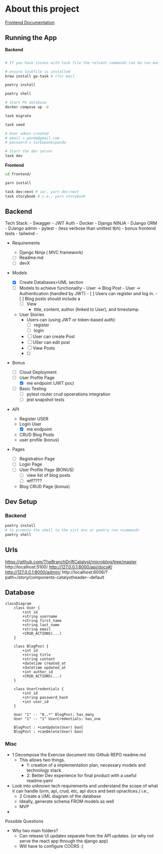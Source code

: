# About this project

[Frontend Documentation](./frontend/README.md)

## Running the App

**Backend**

```sh

# If you have issues with task file the relvant commands can be run manually (see task file for task commands)

# ensure taskfile is installed
brew install go-task # (for mac)

poetry install

poetry shell

# Start PG database
docker compose up -d

task migrate

task seed

# User admin created
# email = panda@gmail.com
# password = turbopookipanda

# Start the dev server
task dev 

```

**Frontend**
  
```sh
cd frontend/

yarn install

task dev:next # ie/. yarn dev:next 
task storybook # i.e., yarn storybook

```




## Backend

Tech Stack:
    - Swagger
    - JWT Auth
    - Docker
    - Django NINJA
    - DJango ORM
    - DJango admin
    - pytest
      - (less verbose than unittest tbh)
      - bonus frontend tests
      - tailwind
      - 

- Requirements
  - Django Ninja ( MVC framework)
  - [ ] Readme.md
  - [ ] devX
- Models
  - [x]  Create Databases>UML section
    - [ ]  Models to achieve functionality
      - User → Blog Post
      - User → Authentication (handled by JWT)
      - [ ] Users can register and log in.
      - [ ] Blog posts should include a
        - [ ] View
          - title, content, author (linked to User), and timestamp.
  - User Stories
    - Users can (using JWT or token-based auth):
      - [ ] register
      - [ ] login
    - [ ] User can create Post
    - [ ] USer can edit post
    - [ ] View Posts
    - [ ] 
- Bonus
  - [ ] Cloud Deployment
  - [ ] User Profile Page
    - [x] me endpoint (JWT poc)
  - [ ] Basic Testing
    - [ ] pytest router crud opoerations integration
    - [ ] jest snapshot tests

- API
  - Register USER
  - Login User
    - [x] me endpoint
  - CRUD Blog Posts
  - user profile (bonus)

- Pages
  - [ ] Registration Page
  - [ ] Login Page
  - [ ] User Profile Page (BONUS)
    - [ ] view list of blog posts
    - [ ] wtf????
  - Blog CRUD Page (bonus)

## Dev Setup

### Backend

```sh
poetry install
# to promote the shell to the virt env or poetry run <command>
poetry shell
```

## Urls

https://github.com/TheBranchDriftCatalyst/microblog/tree/master
http://localhost:5100/
http://127.0.0.1:8000/api/docs#/
http://127.0.0.1:8000/admin/
http://localhost:6006/?path=/story/components-catalystheader--default

## Database

```mermaid
classDiagram
    class User {
        +int id
        +string username
        +string first_name
        +string last_name
        +string email
        +CRUD_ACTIONS(...)
    }

    class BlogPost {
        +int id
        +string title
        +string content
        +datetime created_at
        +datetime updated_at
        +int author_id
        +CRUD_ACTIONS(...)
    }

    class UserCredentials {
        +int id
        +string password_hash
        +int user_id
    }

    User "1" -- "0..*" BlogPost: has_many
    User "1" -- "1" UserCredentials: has_one

    BlogPost : +canUpdate(User) bool
    BlogPost : +canDelete(User) bool

```

### Misc 
- 1 Decompose the Exercise document into Github REPO readme.md
  - This allows two things.
    - 1: creation of a implementation plan, necessary models and technology stack.
    - 2: Better Dev experience for final product with a useful readme.yaml
- Look into unknown tech requirements and understand the scope of what it can handle (orm, api, crud, etc, api docs and best opractices.) i.e., 
  - 2 Create a UML diagram of the database
  - Ideally, generate schema FROM models as well
  - MVP
- 


Possible Questions
- Why two main folders?
  - Can release UI updates separate from the API updates. (or why not serve the react app through the django app)
  - Will have to configure COORS :(